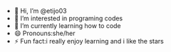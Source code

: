 - 👋 Hi, I’m @etijo03
- 👀 I’m interested in programing codes 
- 🌱 I’m currently learning how to code
- 😄 Pronouns:she/her
- ⚡ Fun fact:i really enjoy learning and i like the stars 

<!---
etijo03/etijo03 is a ✨ special ✨ repository because its `README.md` (this file) appears on your GitHub profile.
You can click the Preview link to take a look at your changes.
--->
